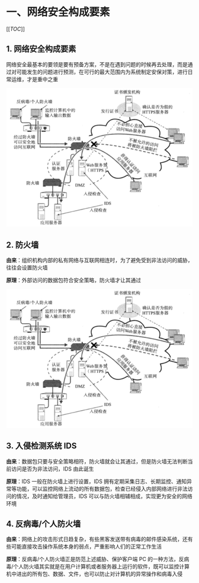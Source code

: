 # 一、网络安全构成要素

[[_TOC_]]

## 1. 网络安全构成要素

网络安全最基本的要领是要有预备方案，不是在遇到问题的时候再去处理，而是通过对可能发生的问题进行预测，在可行的最大范围内为系统制定安保对策，进行日常运维，才是重中之重

![网络安全构成要素](../../../images/计算机网络/网络安全/网络安全构成要素/网络安全构成要素.png)

## 2. 防火墙

**由来**：组织机构内部的私有网络与互联网相连时，为了避免受到非法访问的威胁，往往会设置防火墙

**原理**：外部访问的数据包符合安全策略，防火墙才让其通过

![防火墙](../../../images/计算机网络/网络安全/网络安全构成要素/网络安全构成要素.png)

## 3. 入侵检测系统 IDS

**由来**：数据包只要与安全策略相符，防火墙就会让其通过，但是防火墙无法判断当前访问是否为非法访问，IDS 由此诞生

**原理**：IDS 一般在防火墙上进行设置，IDS 拥有定期采集日志、长期监控、通知异常等功能，可以监控网络上流动的所有数据包，检查已经侵入内部网络进行非法访问的情况，及时通知给管理员，IDS 可以与防火墙相辅相成，实现更为安全的网络环境

## 4. 反病毒/个人防火墙

**由来**：网络上的攻击形式日趋复杂，有些黑客发送带有病毒的邮件感染系统，还有些可能直接攻击操作系统本身的弱点，严重影响人们的正常工作生活

**原理**：反病毒/个人防火墙正是防范上述威胁、保护客户端 PC 的一种方法，反病毒/个人防火墙其实就是在用户计算机或者服务器上运行的软件，既可以监控计算机中进出的所有包、数据、文件，也可以防止对计算机的异常操作和病毒入侵
